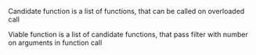 Candidate function is a list of functions, that can be called on overloaded call

Viable function is a list of candidate functions, that pass filter with number on arguments in function call
